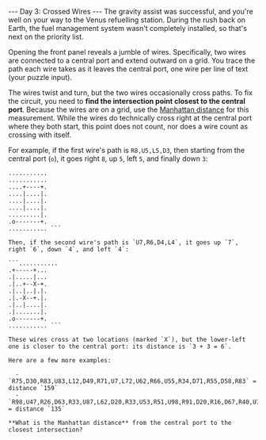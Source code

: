 --- Day 3: Crossed Wires ---
The gravity assist was successful, and you're well on your way to the Venus refuelling station. During the rush back on Earth, the fuel management system wasn't completely installed, so that's next on the priority list.

Opening the front panel reveals a jumble of wires. Specifically, two wires are connected to a central port and extend outward on a grid. You trace the path each wire takes as it leaves the central port, one wire per line of text (your puzzle input).

The wires twist and turn, but the two wires occasionally cross paths. To fix the circuit, you need to **find the intersection point closest to the central port**. Because the wires are on a grid, use the [Manhattan distance](https://en.wikipedia.org/wiki/Taxicab_geometry) for this measurement. While the wires do technically cross right at the central port where they both start, this point does not count, nor does a wire count as crossing with itself.

For example, if the first wire's path is `R8,U5,L5,D3`, then starting from the central port (`o`), it goes right `8`, up `5`, left `5`, and finally down `3`:

```...........
...........
...........
....+----+.
....|....|.
....|....|.
....|....|.
.........|.
.o-------+.
........... ```

Then, if the second wire's path is `U7,R6,D4,L4`, it goes up `7`, right `6`, down `4`, and left `4`:

```...........
.+-----+...
.|.....|...
.|..+--X-+.
.|..|..|.|.
.|.-X--+.|.
.|..|....|.
.|.......|.
.o-------+.
........... ```

These wires cross at two locations (marked `X`), but the lower-left one is closer to the central port: its distance is `3 + 3 = 6`.

Here are a few more examples:

  - `R75,D30,R83,U83,L12,D49,R71,U7,L72,U62,R66,U55,R34,D71,R55,D58,R83` = distance `159`
  - `R98,U47,R26,D63,R33,U87,L62,D20,R33,U53,R51,U98,R91,D20,R16,D67,R40,U7,R15,U6,R7` = distance `135`
  
**What is the Manhattan distance** from the central port to the closest intersection?
